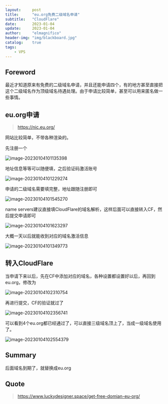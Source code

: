 ```yaml
---
layout:     post
title:      "eu.org免费二级域名申请"
subtitle:   "CloudFlare"
date:       2023-01-04
update:     2023-01-04
author:     "elmagnifico"
header-img: "img/blackboard.jpg"
catalog:    true
tags:
    - VPS
---
```


## Foreword

最近才知道原来有免费的二级域名申请，并且还能申请四个，有的地方甚至直接把这个二级域名作为顶级域名待遇处理。由于申请比较简单，甚至可以用来匿名做一些事情。



## eu.org申请

> https://nic.eu.org/

网站比较简单，不带各种渲染的。

先注册一个

![image-20230104101135398](http://img.elmagnifico.tech:9514/static/upload/elmagnifico/202301041011475.png)

地址信息等等可以随便填，之后验证码激活账号

![image-20230104101229274](http://img.elmagnifico.tech:9514/static/upload/elmagnifico/202301041012351.png)

申请的二级域名需要填完整，地址跟随注册即可

![image-20230104101545270](http://img.elmagnifico.tech:9514/static/upload/elmagnifico/202301041015350.png)

name servers建议直接填CloudFlare的域名解析，这样后面可以直接转入CF，然后提交申请即可

![image-20230104101623297](http://img.elmagnifico.tech:9514/static/upload/elmagnifico/202301041016366.png)

大概一天以后就能收到对应的域名激活信息

![image-20230104101349773](http://img.elmagnifico.tech:9514/static/upload/elmagnifico/202301041013869.png)



## 转入CloudFlare

当申请下来以后，先在CF中添加对应的域名，各种设置都设置好以后，再回到eu.org，修改为

![image-20230104102310754](http://img.elmagnifico.tech:9514/static/upload/elmagnifico/202301041023840.png)

再进行提交，CF的验证就过了

![image-20230104102356741](http://img.elmagnifico.tech:9514/static/upload/elmagnifico/202301041023842.png)

可以看到4个eu.org都已经通过了，可以直接三级域名顶上了，当成一级域名使用了。

![image-20230104102554379](http://img.elmagnifico.tech:9514/static/upload/elmagnifico/202301041025445.png)



## Summary

后面域名到期了，就替换成eu.org



## Quote

> https://www.luckydesigner.space/get-free-domian-eu-org/

